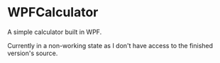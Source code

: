 # WPFCalculator
A simple calculator built in WPF. 

Currently in a non-working state as I don't have access to the finished version's source.
